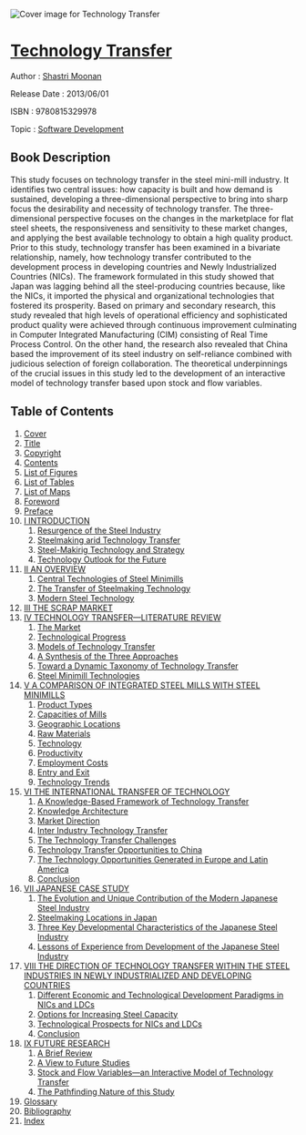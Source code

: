 ![Cover image for Technology Transfer](https://imgdetail.ebookreading.net/cover/cover/software_development/EB9780815329978.jpg)

[Technology Transfer](https://ebookreading.net/view/book/Technology+Transfer-EB9780815329978_1.html "Technology Transfer")
====================================================================================================================

Author : [Shastri Moonan](https://ebookreading.net/search/author/Shastri+Moonan)

Release Date : 2013/06/01

ISBN : 9780815329978

Topic : [Software Development](https://ebookreading.net/search/category/software-development)

Book Description
-----------------

This study focuses on technology transfer in the steel mini-mill industry. It identifies two central issues: how capacity is built and how demand is sustained, developing a three-dimensional perspective to bring into sharp focus the desirability and necessity of technology transfer. The three-dimensional perspective focuses on the changes in the marketplace for flat steel sheets, the responsiveness and sensitivity to these market changes, and applying the best available technology to obtain a high quality product. Prior to this study, technology transfer has been examined in a bivariate relationship, namely, how technology transfer contributed to the development process in developing countries and Newly Industrialized Countries (NICs). 
The framework formulated in this study showed that Japan was lagging behind all the steel-producing countries because, like the NICs, it imported the physical and organizational technologies that fostered its prosperity. Based on primary and secondary research, this study revealed that high levels of operational efficiency and sophisticated product quality were achieved through continuous improvement culminating in Computer Integrated Manufacturing (CIM) consisting of Real Time Process Control. On the other hand, the research also revealed that China based the improvement of its steel industry on self-reliance combined with judicious selection of foreign collaboration. 
The theoretical underpinnings of the crucial issues in this study led to the development of an interactive model of technology transfer based upon stock and flow variables.
              
Table of Contents
-----------------

1. [Cover](https://ebookreading.net/view/book/Technology+Transfer-EB9780815329978_1.html)
1. [Title](https://ebookreading.net/view/book/Technology+Transfer-EB9780815329978_3.html#page_iii)
1. [Copyright](https://ebookreading.net/view/book/Technology+Transfer-EB9780815329978_4.html#page_iv)
1. [Contents](https://ebookreading.net/view/book/Technology+Transfer-EB9780815329978_5.html#page_v)
1. [List of Figures](https://ebookreading.net/view/book/Technology+Transfer-EB9780815329978_6.html#ht0003)
1. [List of Tables](https://ebookreading.net/view/book/Technology+Transfer-EB9780815329978_7.html#ht0004)
1. [List of Maps](https://ebookreading.net/view/book/Technology+Transfer-EB9780815329978_8.html#ht0005)
1. [Foreword](https://ebookreading.net/view/book/Technology+Transfer-EB9780815329978_9.html#ht0006)
1. [Preface](https://ebookreading.net/view/book/Technology+Transfer-EB9780815329978_10.html#ht0007)
1. [I INTRODUCTION](https://ebookreading.net/view/book/Technology+Transfer-EB9780815329978_12.html#ht0009)
    1. [Resurgence of the Steel Industry](https://ebookreading.net/view/book/Technology+Transfer-EB9780815329978_12.html#ht0010)
    1. [Steelmaking arid Technology Transfer](https://ebookreading.net/view/book/Technology+Transfer-EB9780815329978_12.html#ht0011)
    1. [Steel-Makirig Technology and Strategy](https://ebookreading.net/view/book/Technology+Transfer-EB9780815329978_12.html#ht0012)
    1. [Technology Outlook for the Future](https://ebookreading.net/view/book/Technology+Transfer-EB9780815329978_12.html#ht0015)
1. [II AN OVERVIEW](https://ebookreading.net/view/book/Technology+Transfer-EB9780815329978_13.html#ht0016)
    1. [Central Technologies of Steel Minimills](https://ebookreading.net/view/book/Technology+Transfer-EB9780815329978_13.html#ht0017)
    1. [The Transfer of Steelmaking Technology](https://ebookreading.net/view/book/Technology+Transfer-EB9780815329978_13.html#ht0018)
    1. [Modern Steel Technology](https://ebookreading.net/view/book/Technology+Transfer-EB9780815329978_13.html#ht0028)
1. [III THE SCRAP MARKET](https://ebookreading.net/view/book/Technology+Transfer-EB9780815329978_14.html#ht0031)
1. [IV TECHNOLOGY TRANSFER—LITERATURE REVIEW](https://ebookreading.net/view/book/Technology+Transfer-EB9780815329978_15.html#ht0033)
    1. [The Market](https://ebookreading.net/view/book/Technology+Transfer-EB9780815329978_15.html#ht0034)
    1. [Technological Progress](https://ebookreading.net/view/book/Technology+Transfer-EB9780815329978_15.html#ht0037)
    1. [Models of Technology Transfer](https://ebookreading.net/view/book/Technology+Transfer-EB9780815329978_15.html#ht0039)
    1. [A Synthesis of the Three Approaches](https://ebookreading.net/view/book/Technology+Transfer-EB9780815329978_15.html#ht0043)
    1. [Toward a Dynamic Taxonomy of Technology Transfer](https://ebookreading.net/view/book/Technology+Transfer-EB9780815329978_15.html#ht0048)
    1. [Steel Minimill Technologies](https://ebookreading.net/view/book/Technology+Transfer-EB9780815329978_15.html#ht0052)
1. [V A COMPARISON OF INTEGRATED STEEL MILLS WITH STEEL MINIMILLS](https://ebookreading.net/view/book/Technology+Transfer-EB9780815329978_16.html#ht0087)
    1. [Product Types](https://ebookreading.net/view/book/Technology+Transfer-EB9780815329978_16.html#ht0088)
    1. [Capacities of Mills](https://ebookreading.net/view/book/Technology+Transfer-EB9780815329978_16.html#ht0091)
    1. [Geographic Locations](https://ebookreading.net/view/book/Technology+Transfer-EB9780815329978_16.html#ht0093)
    1. [Raw Materials](https://ebookreading.net/view/book/Technology+Transfer-EB9780815329978_16.html#ht0096)
    1. [Technology](https://ebookreading.net/view/book/Technology+Transfer-EB9780815329978_16.html#ht0099)
    1. [Productivity](https://ebookreading.net/view/book/Technology+Transfer-EB9780815329978_16.html#ht0103)
    1. [Employment Costs](https://ebookreading.net/view/book/Technology+Transfer-EB9780815329978_16.html#ht0106)
    1. [Entry and Exit](https://ebookreading.net/view/book/Technology+Transfer-EB9780815329978_16.html#ht0109)
    1. [Technology Trends](https://ebookreading.net/view/book/Technology+Transfer-EB9780815329978_16.html#ht0112)
1. [VI THE INTERNATIONAL TRANSFER OF TECHNOLOGY](https://ebookreading.net/view/book/Technology+Transfer-EB9780815329978_17.html#ht0123)
    1. [A Knowledge-Based Framework of Technology Transfer](https://ebookreading.net/view/book/Technology+Transfer-EB9780815329978_17.html#ht0124)
    1. [Knowledge Architecture](https://ebookreading.net/view/book/Technology+Transfer-EB9780815329978_17.html#ht0127)
    1. [Market Direction](https://ebookreading.net/view/book/Technology+Transfer-EB9780815329978_17.html#ht0135)
    1. [Inter Industry Technology Transfer](https://ebookreading.net/view/book/Technology+Transfer-EB9780815329978_17.html#ht0137)
    1. [The Technology Transfer Challenges](https://ebookreading.net/view/book/Technology+Transfer-EB9780815329978_17.html#ht0138)
    1. [Technology Transfer Opportunities to China](https://ebookreading.net/view/book/Technology+Transfer-EB9780815329978_17.html#ht0139)
    1. [The Technology Opportunities Generated in Europe and Latin America](https://ebookreading.net/view/book/Technology+Transfer-EB9780815329978_17.html#ht0140)
    1. [Conclusion](https://ebookreading.net/view/book/Technology+Transfer-EB9780815329978_17.html#ht0141)
1. [VII JAPANESE CASE STUDY](https://ebookreading.net/view/book/Technology+Transfer-EB9780815329978_18.html#ht0143)
    1. [The Evolution and Unique Contribution of the Modern Japanese Steel Industry](https://ebookreading.net/view/book/Technology+Transfer-EB9780815329978_18.html#ht0144)
    1. [Steelmaking Locations in Japan](https://ebookreading.net/view/book/Technology+Transfer-EB9780815329978_18.html#ht0147)
    1. [Three Key Developmental Characteristics of the Japanese Steel Industry](https://ebookreading.net/view/book/Technology+Transfer-EB9780815329978_18.html#ht0148)
    1. [Lessons of Experience from Development of the Japanese Steel Industry](https://ebookreading.net/view/book/Technology+Transfer-EB9780815329978_18.html#ht0149)
1. [VIII THE DIRECTION OF TECHNOLOGY TRANSFER WITHIN THE STEEL INDUSTRIES IN NEWLY INDUSTRIALIZED AND DEVELOPING COUNTRIES](https://ebookreading.net/view/book/Technology+Transfer-EB9780815329978_19.html#ht0160)
    1. [Different Economic and Technological Development Paradigms in NICs and LDCs](https://ebookreading.net/view/book/Technology+Transfer-EB9780815329978_19.html#ht0161)
    1. [Options for Increasing Steel Capacity](https://ebookreading.net/view/book/Technology+Transfer-EB9780815329978_19.html#ht0165)
    1. [Technological Prospects for NICs and LDCs](https://ebookreading.net/view/book/Technology+Transfer-EB9780815329978_19.html#ht0182)
    1. [Conclusion](https://ebookreading.net/view/book/Technology+Transfer-EB9780815329978_19.html#ht0188)
1. [IX FUTURE RESEARCH](https://ebookreading.net/view/book/Technology+Transfer-EB9780815329978_20.html#ht0190)
    1. [A Brief Review](https://ebookreading.net/view/book/Technology+Transfer-EB9780815329978_20.html#ht0191)
    1. [A View to Future Studies](https://ebookreading.net/view/book/Technology+Transfer-EB9780815329978_20.html#ht0192)
    1. [Stock and Flow Variables—an Interactive Model of Technology Transfer](https://ebookreading.net/view/book/Technology+Transfer-EB9780815329978_20.html#ht0193)
    1. [The Pathfinding Nature of this Study](https://ebookreading.net/view/book/Technology+Transfer-EB9780815329978_20.html#ht0194)
1. [Glossary](https://ebookreading.net/view/book/Technology+Transfer-EB9780815329978_21.html#ht0195)
1. [Bibliography](https://ebookreading.net/view/book/Technology+Transfer-EB9780815329978_22.html#ht0197)
1. [Index](https://ebookreading.net/view/book/Technology+Transfer-EB9780815329978_23.html#ht0198)
